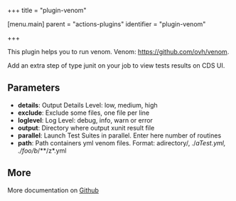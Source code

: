 +++
title = "plugin-venom"

[menu.main]
parent = "actions-plugins"
identifier = "plugin-venom"

+++

This plugin helps you to run venom. Venom: https://github.com/ovh/venom.

Add an extra step of type junit on your job to view tests results on CDS UI.

## Parameters

* **details**: Output Details Level: low, medium, high
* **exclude**: Exclude some files, one file per line
* **loglevel**: Log Level: debug, info, warn or error
* **output**: Directory where output xunit result file
* **parallel**: Launch Test Suites in parallel. Enter here number of routines
* **path**: Path containers yml venom files. Format: adirectory/, ./*aTest.yml, ./foo/b*/**/z*.yml


## More

More documentation on [Github](https://github.com/ovh/cds/tree/master/contrib/plugins/plugin-venom/README.md)
